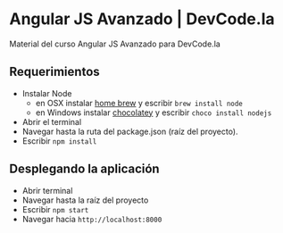# Angular JS Avanzado | DevCode.la
Material del curso Angular JS Avanzado para DevCode.la

## Requerimientos

- Instalar Node
	- en OSX instalar [home brew](http://brew.sh/) y escribir `brew install node`
	- en Windows instalar [chocolatey](https://chocolatey.org/) y escribir `choco install nodejs`
- Abrir el terminal
- Navegar hasta la ruta del package.json (raíz del proyecto).
- Escribir `npm install`

## Desplegando la aplicación
- Abrir terminal
- Navegar hasta la raíz del proyecto
- Escribir `npm start`
- Navegar hacia `http://localhost:8000`
